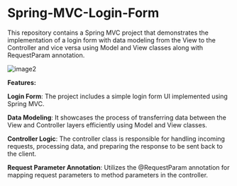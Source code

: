 # Spring-MVC-Login-Form

This repository contains a Spring MVC project that demonstrates the implementation of a login form with data modeling from the View to the Controller and vice versa using Model and View classes along with RequestParam annotation.




![image2](https://github.com/shreyas-0203/Spring-MVC-Login-Form/assets/102760880/123687a4-cab9-4911-abf2-bc1ba703ca1d)


**Features:**

**Login Form**: The project includes a simple login form UI implemented using Spring MVC.

**Data Modeling**: It showcases the process of transferring data between the View and Controller layers efficiently using Model and View classes.

**Controller Logic**: The controller class is responsible for handling incoming requests, processing data, and preparing the response to be sent back to the client.

**Request Parameter Annotation**: Utilizes the @RequestParam annotation for mapping request parameters to method parameters in the controller.
